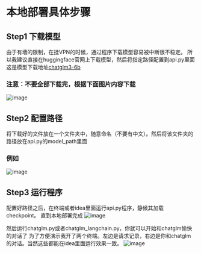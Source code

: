 # 本地部署具体步骤
## Step1 下载模型
由于有墙的限制，在挂VPN的时候，通过程序下载模型容易被中断很不稳定。
所以我建议直接在huggingface官网上下载模型，然后将指定路径配置到api.py里面
这是模型下载地址[chatglm3-6b](https://huggingface.co/THUDM/chatglm3-6b/tree/main)
### 注意：不要全部下载完，根据下面图片内容下载
![image](https://github.com/langrentaole/local-deploy-chatGLM/assets/109889139/0953e593-c9ab-4361-82e6-c85b11e7381d)
## Step2 配置路径
将下载好的文件放在一个文件夹中，随意命名（不要有中文）。然后将该文件夹的路径放在api.py的model_path里面
### 例如
![image](https://github.com/langrentaole/local-deploy-chatGLM/assets/109889139/0bf88010-f560-462f-a4ed-193df5670eb8)
## Step3 运行程序
配置好路径之后，在终端或者idea里面运行api.py程序，静候其加载checkpoint。
直到本地部署完成
![image](https://github.com/langrentaole/local-deploy-chatGLM/assets/109889139/740182df-41ac-4bbe-b601-f7d9ad4b471d)

然后运行chatglm.py或者chatglm_langchain.py，你就可以开始和chatglm愉快的对话了
为了方便演示我开了两个终端。左边是请求记录，右边是你和chatglm的对话。当然这些都能在idea里面运行效果一致。
![image](https://github.com/langrentaole/local-deploy-chatGLM/assets/109889139/475790fa-6afa-4ac2-87a4-89f88281355d)




